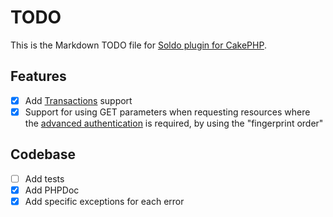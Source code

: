 # TODO

This is the Markdown TODO file for [Soldo plugin for CakePHP](https://github.com/poweringsrl/cakephp-soldo).

## Features

- [x] Add [Transactions](https://developer.soldo.com/v2/f073ovxenbeb2jesx2oif1u2i3awgkyk.html#transactions) support
- [x] Support for using GET parameters when requesting resources where the [advanced authentication](https://developer.soldo.com/v2/f073ovxenbeb2jesx2oif1u2i3awgkyk.html#advanced-authentication) is required, by using the "fingerprint order"

## Codebase

- [ ] Add tests
- [x] Add PHPDoc
- [x] Add specific exceptions for each error
